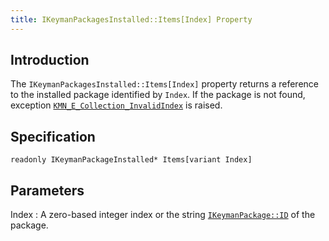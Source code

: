 ```yaml
---
title: IKeymanPackagesInstalled::Items[Index] Property
---
```


## Introduction

The `IKeymanPackagesInstalled::Items[Index]` property returns a
reference to the installed package identified by `Index`. If the package
is not found, exception
[`KMN_E_Collection_InvalidIndex`](../IKeymanError/ErrorCode) is raised.

## Specification

``` clike
readonly IKeymanPackageInstalled* Items[variant Index]
```

## Parameters

Index
:   A zero-based integer index or the string
    [`IKeymanPackage::ID`](../IKeymanPackage/ID) of the package.
